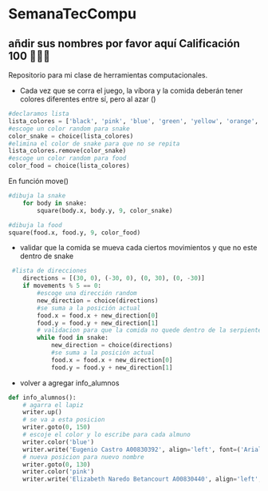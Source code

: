 # SemanaTecCompu

## añdir sus nombres por favor aquí  Calificación 100 👏👏👏
Repositorio para mi clase de herramientas computacionales.

- Cada vez que se corra el juego, la víbora y la comida deberán tener colores diferentes entre sí,
pero al azar ()

```python
#declaramos lista
lista_colores = ['black', 'pink', 'blue', 'green', 'yellow', 'orange', 'gray', 'white', 'cyan']
#escoge un color random para snake
color_snake = choice(lista_colores)
#elimina el color de snake para que no se repita
lista_colores.remove(color_snake)
#escoge un color random para food
color_food = choice(lista_colores)
```

En función move()

```python
#dibuja la snake
    for body in snake:
        square(body.x, body.y, 9, color_snake)

#dibuja la food
square(food.x, food.y, 9, color_food)
```
- validar que la comida se mueva cada ciertos movimientos y que no este dentro de snake
```python
 #lista de direcciones
    directions = [(30, 0), (-30, 0), (0, 30), (0, -30)]
    if movements % 5 == 0:
        #escoge una dirección random
        new_direction = choice(directions)
        #se suma a la posición actual
        food.x = food.x + new_direction[0]
        food.y = food.y + new_direction[1]
        # validacion para que la comida no quede dentro de la serpiente.
        while food in snake:
            new_direction = choice(directions)
            #se suma a la posición actual
            food.x = food.x + new_direction[0]
            food.y = food.y + new_direction[1]
```
- volver a agregar info_alumnos
```python
def info_alumnos():
    # agarra el lapiz
    writer.up()
    # se va a esta posicion
    writer.goto(0, 150)
    # escoje el color y lo escribe para cada almuno
    writer.color('blue')
    writer.write('Eugenio Castro A00830392', align='left', font=('Arial', 10, 'normal'))
    # nueva posicion para nuevo nombre
    writer.goto(0, 130)
    writer.color('pink')
    writer.write('Elizabeth Naredo Betancourt A00830440', align='left', font=('Arial', 10, 'normal'))
```
